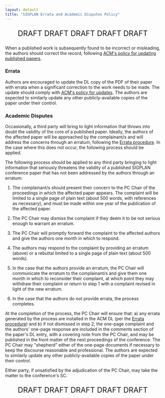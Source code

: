 ```yaml
---
layout: default
title: "SIGPLAN Errata and Academic Disputes Policy"
---
```


<p style="text-align: center; font-size: x-large;">DRAFT DRAFT DRAFT DRAFT DRAFT</p>

When a published work is subsequently found to be incorrect or
misleading, the authors should correct the record, following [ACM's
policy for updating published
papers](http://www.acm.org/publications/policies/copyright-policy#fixity%20works).

### Errata

Authors are encouraged to update the DL copy of the PDF of their paper
with errata when a significant correction to the work needs to be
made.  The update should comply with [ACM's policy for
updates](http://www.acm.org/publications/policies/copyright-policy#fixity%20works).
The authors are expected to similarly update any other
publicly-available copies of the paper under their control.

### Academic Disputes

Occasionally, a third party will bring to light information that
throws into doubt the validity of the core of a published paper.
Ideally, the authors of the affected paper will be approached by the
complainant/s and will address the concerns through an erratum,
following the [Errata procedure](#errata).  In the case where this
does not occur, the following process should be applied.

The following process should be applied to any third party bringing to
light information that seriously threatens the validity of a published
SIGPLAN conference paper that has not been addressed by the authors
through an erratum:

 1. The complainant/s should present their concern to the PC Chair of
 the proceedings in which the affected paper appears.  The complaint
 will be limited to a single page of plain text (about 500 words, with
 references as necessary), and must be made within one year of the
 publication of the affected paper.

 2. The PC Chair may dismiss the complaint if they deem it to be not
 serious enough to warrant an erratum.

 3. The PC Chair will promptly forward the complaint to the affected
 authors and give the authors one month in which to respond.

 4. The authors may respond to the complaint by providing an erratum
 (above) or a rebuttal limited to a single page of plain text (about
 500 words).

 5. In the case that the authors provide an erratum, the PC Chair will
 communicate the erratum to the complainant/s and give them one month
 in which to reconsider their complaint, at which point they may
 withdraw their complaint or return to step 1 with a complaint revised
 in light of the new erratum.

 6. In the case that the authors do not provide errata, the process
 completes.

At the completion of the process, the PC Chair will ensure that: a)
any errata generated by the process are installed in the ACM DL (per
the [Errata procedure](#errata)) and b) if not dismissed in step 2,
the one-page complaint and the authors' one-page response are included
in the comments section of the paper's DL entry, with a covering note
from the PC Chair, and may be published in the front matter of the
next proceedings of the conference. The PC Chair may "shepherd"
either of the one-page documents if necessary to keep the discourse
reasonable and professional. The authors are expected to similarly
update any other publicly-available copies of the paper under their
control.

Either party, if unsatisfied by the adjudication of the PC Chair, may
take the matter to the conference's SC.

<p style="text-align: center; font-size: x-large;">DRAFT DRAFT DRAFT DRAFT DRAFT</p>
